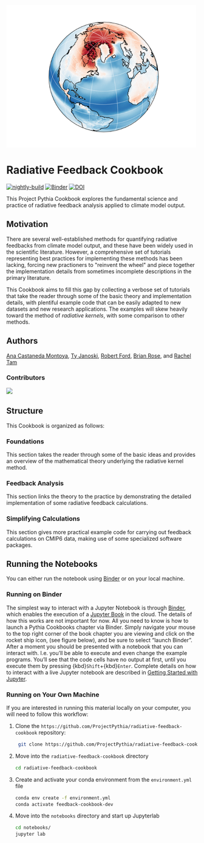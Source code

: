 <img src="notebooks/images/thumbnail.png" alt="thumbnail" width="500"/>

# Radiative Feedback Cookbook

[![nightly-build](https://github.com/ProjectPythia/radiative-feedback-cookbook/actions/workflows/nightly-build.yaml/badge.svg)](https://github.com/ProjectPythia/radiative-feedback-cookbook/actions/workflows/nightly-build.yaml)
[![Binder](https://binder.projectpythia.org/badge_logo.svg)](https://binder.projectpythia.org/v2/gh/ProjectPythia/radiative-feedback-cookbook/main?labpath=notebooks)
[![DOI](https://zenodo.org/badge/810464558.svg)](https://zenodo.org/badge/latestdoi/810464558)

This Project Pythia Cookbook explores the fundamental science and practice of radiative feedback analysis applied to climate model output.

## Motivation

There are several well-established methods for quantifying radiative feedbacks from climate model output, and these have been widely used in the scientific literature. However, a comprehensive set of tutorials representing best practices for implementing these methods has been lacking, forcing new practioners to "reinvent the wheel" and piece together the implementation details from sometimes incomplete descriptions in the primary literature.

This Cookbook aims to fill this gap by collecting a verbose set of tutorials that take the reader through some of the basic theory and implementation details, with plentiful example code that can be easily adapted to new datasets and new research applications. The examples will skew heavily toward the method of _radiative kernels_, with some comparison to other methods. 

## Authors

[Ana Castaneda Montoya](https://github.com/anacmontoya), [Ty Janoski](https://github.com/tyfolino), [Robert Ford](https://github.com/r-ford), [Brian Rose](https://github.com/brian-rose), and [Rachel Tam](https://github.com/rytam2)

### Contributors

<a href="https://github.com/ProjectPythia/radiative-feedback-cookbook/graphs/contributors">
  <img src="https://contrib.rocks/image?repo=ProjectPythia/radiative-feedback-cookbook" />
</a>

## Structure

This Cookbook is organized as follows:

### Foundations

This section takes the reader through some of the basic ideas and provides an overview of the mathematical theory underlying the radiative kernel method.

### Feedback Analysis

This section links the theory to the practice by demonstrating the detailed implementation of some radiative feedback calculations.

### Simplifying Calculations

This section gives more practical example code for carrying out feedback calculations on CMIP6 data, making use of some specialized software packages.

## Running the Notebooks

You can either run the notebook using [Binder](https://binder.projectpythia.org/) or on your local machine.

### Running on Binder

The simplest way to interact with a Jupyter Notebook is through
[Binder](https://binder.projectpythia.org/), which enables the execution of a
[Jupyter Book](https://jupyterbook.org) in the cloud. The details of how this works are not
important for now. All you need to know is how to launch a Pythia
Cookbooks chapter via Binder. Simply navigate your mouse to
the top right corner of the book chapter you are viewing and click
on the rocket ship icon, (see figure below), and be sure to select
“launch Binder”. After a moment you should be presented with a
notebook that you can interact with. I.e. you’ll be able to execute
and even change the example programs. You’ll see that the code cells
have no output at first, until you execute them by pressing
{kbd}`Shift`\+{kbd}`Enter`. Complete details on how to interact with
a live Jupyter notebook are described in [Getting Started with
Jupyter](https://foundations.projectpythia.org/foundations/getting-started-jupyter.html).

### Running on Your Own Machine

If you are interested in running this material locally on your computer, you will need to follow this workflow:

1. Clone the `https://github.com/ProjectPythia/radiative-feedback-cookbook` repository:

   ```bash
    git clone https://github.com/ProjectPythia/radiative-feedback-cookbook.git
   ```

1. Move into the `radiative-feedback-cookbook` directory
   ```bash
   cd radiative-feedback-cookbook
   ```
1. Create and activate your conda environment from the `environment.yml` file
   ```bash
   conda env create -f environment.yml
   conda activate feedback-cookbook-dev
   ```
1. Move into the `notebooks` directory and start up Jupyterlab
   ```bash
   cd notebooks/
   jupyter lab
   ```
